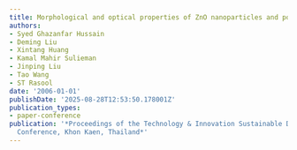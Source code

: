 ```yaml
---
title: Morphological and optical properties of ZnO nanoparticles and porous microspheres
authors:
- Syed Ghazanfar Hussain
- Deming Liu
- Xintang Huang
- Kamal Mahir Sulieman
- Jinping Liu
- Tao Wang
- ST Rasool
date: '2006-01-01'
publishDate: '2025-08-28T12:53:50.178001Z'
publication_types:
- paper-conference
publication: '*Proceedings of the Technology & Innovation Sustainable Development
  Conference, Khon Kaen, Thailand*'
---
```

